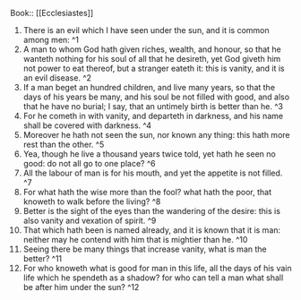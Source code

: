  Book:: [[Ecclesiastes]]
 1. There is an evil which I have seen under the sun, and it is common among men: ^1
 2. A man to whom God hath given riches, wealth, and honour, so that he wanteth nothing for his soul of all that he desireth, yet God giveth him not power to eat thereof, but a stranger eateth it: this is vanity, and it is an evil disease. ^2
 3. If a man beget an hundred children, and live many years, so that the days of his years be many, and his soul be not filled with good, and also that he have no burial; I say, that an untimely birth is better than he. ^3
 4. For he cometh in with vanity, and departeth in darkness, and his name shall be covered with darkness. ^4
 5. Moreover he hath not seen the sun, nor known any thing: this hath more rest than the other. ^5
 6. Yea, though he live a thousand years twice told, yet hath he seen no good: do not all go to one place? ^6
 7. All the labour of man is for his mouth, and yet the appetite is not filled. ^7
 8. For what hath the wise more than the fool? what hath the poor, that knoweth to walk before the living? ^8
 9. Better is the sight of the eyes than the wandering of the desire: this is also vanity and vexation of spirit. ^9
 10. That which hath been is named already, and it is known that it is man: neither may he contend with him that is mightier than he. ^10
 11. Seeing there be many things that increase vanity, what is man the better? ^11
 12. For who knoweth what is good for man in this life, all the days of his vain life which he spendeth as a shadow? for who can tell a man what shall be after him under the sun? ^12
